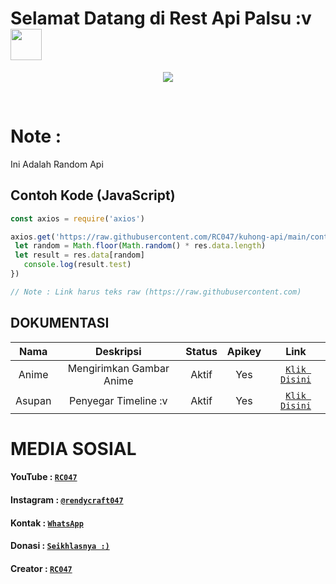 # Selamat Datang di Rest Api Palsu :v <br><img src="https://github.com/TheDudeThatCode/TheDudeThatCode/blob/master/Assets/Hi.gif" width="50px">
<p align="center">
<a href="https://github.com/RC047"><img src="https://raw.githubusercontent.com/RC047/kuhong-api/main/pp.png"></a>
</p>
<br>

# Note :
Ini Adalah Random Api

## Contoh Kode (JavaScript)

```js
const axios = require('axios')

axios.get('https://raw.githubusercontent.com/RC047/kuhong-api/main/contoh.json').then((res) => {
 let random = Math.floor(Math.random() * res.data.length)
 let result = res.data[random]
   console.log(result.test)
})

// Note : Link harus teks raw (https://raw.githubusercontent.com)
```


## DOKUMENTASI

| Nama | Deskripsi | Status | Apikey | Link |
| :-----------------: | :-----------------: | :-------: | :-------: | :-------: |
| Anime | Mengirimkan Gambar Anime | Aktif | Yes | [`Klik Disini`](https://jstrieb.github.io/link-lock/#eyJ2IjoiMC4wLjEiLCJlIjoiZ00yTFZreVVVS0grLzJZaG5FdjJ2bndGREJoTDFndmtOTnJHQmFScEJ0dUMvNUVQdXJGVFEyYkl2bCt5dllSVHZUWHJQNlBPMkl4TWNmTy8wWlNwQStFWVpkMy9WVlhTMHBCNDJSNW9EeDFmM1gzK2VvMXlQVmV1WkpyT3lXbkxaZWlRa1NzSU90eHQzRVo1ZUMwSkVMeGFNMm5KK09kb241bVVyRDRPaUhGODhRPT0iLCJoIjoiU2lsYWhrYW4gTWFzdWthbiBBcGlrZXltdSBEaXNpbmkgOikiLCJpIjoiT1BNY1NzeCtlaVFxRlV6dSJ9)
| Asupan | Penyegar Timeline :v | Aktif | Yes | [`Klik Disini`](https://jstrieb.github.io/link-lock/#eyJ2IjoiMC4wLjEiLCJlIjoicjJ3WUZmVFF6UVpJalVUMmllRysyalNEV0V4cHZpdzI2aU1LUzNEOVVCSHNsTFlvZE1qMzEyOXE4eDVHemZWMEh2TjVBTG85RHJoR2h1eFZWQW95SWNPelVWa3pCcUxOZjlnR2lOajJFMzBMVVhnN1g1RUNTMHdZRlRveEg3TXVkUitLSmxzdDZpSG1sa1FrZ0R1MHhmQ0M3OUpEbTliSUxOMlVLRG13T3FuYXVGWT0iLCJoIjoiU2lsYWhrYW4gTWFzdWthbiBBcGlrZXltdSBEaXNpbmkgOikiLCJpIjoiSTNnTjRGQTg4bjZxb2VIdyJ9)


# MEDIA SOSIAL

#### YouTube : [`RC047`](https://www.youtube.com/c/RC047)
#### Instagram : [`@rendycraft047`](https://www.instagram.com/rendycraft047)
#### Kontak : [`WhatsApp`](https://wa.me/62895337278647)
#### Donasi : [`Seikhlasnya :)`](https://saweria.co/RC047)
#### Creator : [`RC047`](https://Github.com/RC047)
